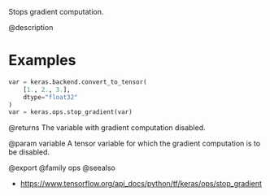 Stops gradient computation.

@description

# Examples
```python
var = keras.backend.convert_to_tensor(
    [1., 2., 3.],
    dtype="float32"
)
var = keras.ops.stop_gradient(var)
```

@returns
The variable with gradient computation disabled.

@param variable A tensor variable for which the gradient
computation is to be disabled.

@export
@family ops
@seealso
+ <https://www.tensorflow.org/api_docs/python/tf/keras/ops/stop_gradient>
